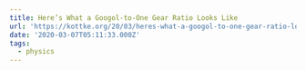 ```yaml
---
title: Here’s What a Googol-to-One Gear Ratio Looks Like
url: 'https://kottke.org/20/03/heres-what-a-googol-to-one-gear-ratio-looks-like'
date: '2020-03-07T05:11:33.000Z'
tags:
  - physics
---
```

